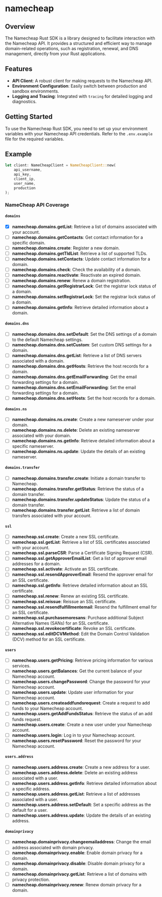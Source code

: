 # namecheap

## Overview

The Namecheap Rust SDK is a library designed to facilitate interaction with the Namecheap API. It provides a structured and efficient way to manage domain-related operations, such as registration, renewal, and DNS management, directly from your Rust applications.

## Features

- **API Client**: A robust client for making requests to the Namecheap API.
- **Environment Configuration**: Easily switch between production and sandbox environments.
- **Logging and Tracing**: Integrated with `tracing` for detailed logging and diagnostics.

## Getting Started

To use the Namecheap Rust SDK, you need to set up your environment variables with your Namecheap API credentials. Refer to the `.env.example` file for the required variables.

## Example

```rust
let client: NameCheapClient = NameCheapClient::new(
    api_username,
    api_key,
    client_ip,
    user_name,
    production
);
```

### NameCheap API Coverage


#### `domains`
- [x] **namecheap.domains.getList**: Retrieve a list of domains associated with your account.
- [ ] **namecheap.domains.getContacts**: Get contact information for a specific domain.
- [ ] **namecheap.domains.create**: Register a new domain.
- [ ] **namecheap.domains.getTldList**: Retrieve a list of supported TLDs.
- [ ] **namecheap.domains.setContacts**: Update contact information for a domain.
- [ ] **namecheap.domains.check**: Check the availability of a domain.
- [ ] **namecheap.domains.reactivate**: Reactivate an expired domain.
- [ ] **namecheap.domains.renew**: Renew a domain registration.
- [ ] **namecheap.domains.getRegistrarLock**: Get the registrar lock status of a domain.
- [ ] **namecheap.domains.setRegistrarLock**: Set the registrar lock status of a domain.
- [ ] **namecheap.domains.getInfo**: Retrieve detailed information about a domain.

#### `domains.dns`
- [ ] **namecheap.domains.dns.setDefault**: Set the DNS settings of a domain to the default Namecheap settings.
- [ ] **namecheap.domains.dns.setCustom**: Set custom DNS settings for a domain.
- [ ] **namecheap.domains.dns.getList**: Retrieve a list of DNS servers associated with a domain.
- [ ] **namecheap.domains.dns.getHosts**: Retrieve the host records for a domain.
- [ ] **namecheap.domains.dns.getEmailForwarding**: Get the email forwarding settings for a domain.
- [ ] **namecheap.domains.dns.setEmailForwarding**: Set the email forwarding settings for a domain.
- [ ] **namecheap.domains.dns.setHosts**: Set the host records for a domain.

#### `domains.ns`
- [ ] **namecheap.domains.ns.create**: Create a new nameserver under your domain.
- [ ] **namecheap.domains.ns.delete**: Delete an existing nameserver associated with your domain.
- [ ] **namecheap.domains.ns.getInfo**: Retrieve detailed information about a specific nameserver.
- [ ] **namecheap.domains.ns.update**: Update the details of an existing nameserver.

#### `domains.transfer`
- [ ] **namecheap.domains.transfer.create**: Initiate a domain transfer to Namecheap.
- [ ] **namecheap.domains.transfer.getStatus**: Retrieve the status of a domain transfer.
- [ ] **namecheap.domains.transfer.updateStatus**: Update the status of a domain transfer.
- [ ] **namecheap.domains.transfer.getList**: Retrieve a list of domain transfers associated with your account.

#### `ssl`
- [ ] **namecheap.ssl.create**: Create a new SSL certificate.
- [ ] **namecheap.ssl.getList**: Retrieve a list of SSL certificates associated with your account.
- [ ] **namecheap.ssl.parseCSR**: Parse a Certificate Signing Request (CSR).
- [ ] **namecheap.ssl.getApproverEmailList**: Get a list of approver email addresses for a domain.
- [ ] **namecheap.ssl.activate**: Activate an SSL certificate.
- [ ] **namecheap.ssl.resendApproverEmail**: Resend the approver email for an SSL certificate.
- [ ] **namecheap.ssl.getInfo**: Retrieve detailed information about an SSL certificate.
- [ ] **namecheap.ssl.renew**: Renew an existing SSL certificate.
- [ ] **namecheap.ssl.reissue**: Reissue an SSL certificate.
- [ ] **namecheap.ssl.resendfulfillmentemail**: Resend the fulfillment email for an SSL certificate.
- [ ] **namecheap.ssl.purchasemoresans**: Purchase additional Subject Alternative Names (SANs) for an SSL certificate.
- [ ] **namecheap.ssl.revokecertificate**: Revoke an SSL certificate.
- [ ] **namecheap.ssl.editDCVMethod**: Edit the Domain Control Validation (DCV) method for an SSL certificate.

#### `users`
- [ ] **namecheap.users.getPricing**: Retrieve pricing information for various services.
- [ ] **namecheap.users.getBalances**: Get the current balance of your Namecheap account.
- [ ] **namecheap.users.changePassword**: Change the password for your Namecheap account.
- [ ] **namecheap.users.update**: Update user information for your Namecheap account.
- [ ] **namecheap.users.createaddfundsrequest**: Create a request to add funds to your Namecheap account.
- [ ] **namecheap.users.getAddFundsStatus**: Retrieve the status of an add funds request.
- [ ] **namecheap.users.create**: Create a new user under your Namecheap account.
- [ ] **namecheap.users.login**: Log in to your Namecheap account.
- [ ] **namecheap.users.resetPassword**: Reset the password for your Namecheap account.

#### `users.address`
- [ ] **namecheap.users.address.create**: Create a new address for a user.
- [ ] **namecheap.users.address.delete**: Delete an existing address associated with a user.
- [ ] **namecheap.users.address.getInfo**: Retrieve detailed information about a specific address.
- [ ] **namecheap.users.address.getList**: Retrieve a list of addresses associated with a user.
- [ ] **namecheap.users.address.setDefault**: Set a specific address as the default for a user.
- [ ] **namecheap.users.address.update**: Update the details of an existing address.

#### `domainprivacy`
- [ ] **namecheap.domainprivacy.changeemailaddress**: Change the email address associated with domain privacy.
- [ ] **namecheap.domainprivacy.enable**: Enable domain privacy for a domain.
- [ ] **namecheap.domainprivacy.disable**: Disable domain privacy for a domain.
- [ ] **namecheap.domainprivacy.getList**: Retrieve a list of domains with privacy protection.
- [ ] **namecheap.domainprivacy.renew**: Renew domain privacy for a domain.
